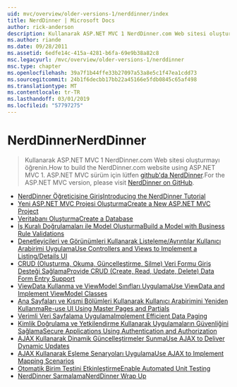 ```yaml
---
uid: mvc/overview/older-versions-1/nerddinner/index
title: NerdDinner | Microsoft Docs
author: rick-anderson
description: Kullanarak ASP.NET MVC 1 NerdDinner.com Web sitesi oluşturmayı öğrenin. ASP.NET MVC 3 sürümü için Github'da nerddinner ziyaret edin.
ms.author: riande
ms.date: 09/28/2011
ms.assetid: 6edfe14c-415a-4281-b6fa-69e9b38a82c8
msc.legacyurl: /mvc/overview/older-versions-1/nerddinner
msc.type: chapter
ms.openlocfilehash: 39a7f1b44ffe33b27097a53a8e5c1f47ea1cdd73
ms.sourcegitcommit: 24b1f6decbb17bb22a45166e5fdb0845c65af498
ms.translationtype: MT
ms.contentlocale: tr-TR
ms.lasthandoff: 03/01/2019
ms.locfileid: "57797275"
---
```

<a name="nerddinner"></a><span data-ttu-id="191ff-104">NerdDinner</span><span class="sxs-lookup"><span data-stu-id="191ff-104">NerdDinner</span></span>
====================
> <span data-ttu-id="191ff-105">Kullanarak ASP.NET MVC 1 NerdDinner.com Web sitesi oluşturmayı öğrenin.</span><span class="sxs-lookup"><span data-stu-id="191ff-105">How to build the NerdDinner.com website using ASP.NET MVC 1.</span></span> <span data-ttu-id="191ff-106">ASP.NET MVC sürüm için lütfen [github'da NerdDinner](https://github.com/AspNetMVPSamples/NerdDinner).</span><span class="sxs-lookup"><span data-stu-id="191ff-106">For the ASP.NET MVC version, please visit [NerdDinner on GitHub](https://github.com/AspNetMVPSamples/NerdDinner).</span></span>


- [<span data-ttu-id="191ff-107">NerdDinner Öğreticisine Giriş</span><span class="sxs-lookup"><span data-stu-id="191ff-107">Introducing the NerdDinner Tutorial</span></span>](introducing-the-nerddinner-tutorial.md)
- [<span data-ttu-id="191ff-108">Yeni ASP.NET MVC Projesi Oluşturma</span><span class="sxs-lookup"><span data-stu-id="191ff-108">Create a New ASP.NET MVC Project</span></span>](create-a-new-aspnet-mvc-project.md)
- [<span data-ttu-id="191ff-109">Veritabanı Oluşturma</span><span class="sxs-lookup"><span data-stu-id="191ff-109">Create a Database</span></span>](create-a-database.md)
- [<span data-ttu-id="191ff-110">İş Kuralı Doğrulamaları ile Model Oluşturma</span><span class="sxs-lookup"><span data-stu-id="191ff-110">Build a Model with Business Rule Validations</span></span>](build-a-model-with-business-rule-validations.md)
- [<span data-ttu-id="191ff-111">Denetleyicileri ve Görünümleri Kullanarak Listeleme/Ayrıntılar Kullanıcı Arabirimi Uygulama</span><span class="sxs-lookup"><span data-stu-id="191ff-111">Use Controllers and Views to Implement a Listing/Details UI</span></span>](use-controllers-and-views-to-implement-a-listingdetails-ui.md)
- [<span data-ttu-id="191ff-112">CRUD (Oluşturma, Okuma, Güncelleştirme, Silme) Veri Formu Giriş Desteği Sağlama</span><span class="sxs-lookup"><span data-stu-id="191ff-112">Provide CRUD (Create, Read, Update, Delete) Data Form Entry Support</span></span>](provide-crud-create-read-update-delete-data-form-entry-support.md)
- [<span data-ttu-id="191ff-113">ViewData Kullanma ve ViewModel Sınıfları Uygulama</span><span class="sxs-lookup"><span data-stu-id="191ff-113">Use ViewData and Implement ViewModel Classes</span></span>](use-viewdata-and-implement-viewmodel-classes.md)
- [<span data-ttu-id="191ff-114">Ana Sayfaları ve Kısmi Bölümleri Kullanarak Kullanıcı Arabirimini Yeniden Kullanma</span><span class="sxs-lookup"><span data-stu-id="191ff-114">Re-use UI Using Master Pages and Partials</span></span>](re-use-ui-using-master-pages-and-partials.md)
- [<span data-ttu-id="191ff-115">Verimli Veri Sayfalama Uygulama</span><span class="sxs-lookup"><span data-stu-id="191ff-115">Implement Efficient Data Paging</span></span>](implement-efficient-data-paging.md)
- [<span data-ttu-id="191ff-116">Kimlik Doğrulama ve Yetkilendirme Kullanarak Uygulamaların Güvenliğini Sağlama</span><span class="sxs-lookup"><span data-stu-id="191ff-116">Secure Applications Using Authentication and Authorization</span></span>](secure-applications-using-authentication-and-authorization.md)
- [<span data-ttu-id="191ff-117">AJAX Kullanarak Dinamik Güncelleştirmeler Sunma</span><span class="sxs-lookup"><span data-stu-id="191ff-117">Use AJAX to Deliver Dynamic Updates</span></span>](use-ajax-to-deliver-dynamic-updates.md)
- [<span data-ttu-id="191ff-118">AJAX Kullanarak Eşleme Senaryoları Uygulama</span><span class="sxs-lookup"><span data-stu-id="191ff-118">Use AJAX to Implement Mapping Scenarios</span></span>](use-ajax-to-implement-mapping-scenarios.md)
- [<span data-ttu-id="191ff-119">Otomatik Birim Testini Etkinleştirme</span><span class="sxs-lookup"><span data-stu-id="191ff-119">Enable Automated Unit Testing</span></span>](enable-automated-unit-testing.md)
- [<span data-ttu-id="191ff-120">NerdDinner Sarmalama</span><span class="sxs-lookup"><span data-stu-id="191ff-120">NerdDinner Wrap Up</span></span>](nerddinner-wrap-up.md)
